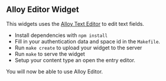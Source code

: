 Alloy Editor Widget
-------------------

This widgets uses the [Alloy Text Editor][alloy] to edit text fields.

* Install dependencies with `npm install`
* Fill in your authentication data and space id in the `Makefile`.
* Run `make create` to upload your widget to the server
* Run `make` to serve the widget
* Setup your content type an open the entry editor.

You will now be able to use Alloy Editor.

[alloy]: http://alloyeditor.com/
